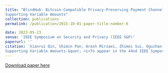 ```yaml
---
title: "BlindHub: Bitcoin-Compatible Privacy-Preserving Payment Channel Hubs
Supporting Variable Amounts"
collection: publications
permalink: /publication/2015-10-01-paper-title-number-6

date: 2023-05-23
venue: 'IEEE Symposium on Security and Privacy (IEEE S&P)'
paperurl: ''
citation: 'Xianrui Qin, Shimin Pan, Arash Mirzaei, Zhimei Sui, Oguzhan Ersoy, Amin Sakzad, Muhammed F. Esgin, Joseph K. Liu, Jiangshan Yu, Tsz Hon Yuen. (2023). &quot;BlindHub: Bitcoin-Compatible Privacy-Preserving Payment Channel Hubs
Supporting Variable Amounts.&quot; <i>To appear in the 44nd IEEE Symposium on Security and Privacy (IEEE S&P), 2023.</i>. 1(3).'
---
```


[Download paper here]()

